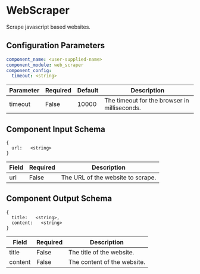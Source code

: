 # WebScraper

Scrape javascript based websites.

## Configuration Parameters

```yaml
component_name: <user-supplied-name>
component_module: web_scraper
component_config:
  timeout: <string>
```

| Parameter | Required | Default | Description |
| --- | --- | --- | --- |
| timeout | False | 10000 | The timeout for the browser in milliseconds. |


## Component Input Schema

```
{
  url:   <string>
}
```
| Field | Required | Description |
| --- | --- | --- |
| url | False | The URL of the website to scrape. |


## Component Output Schema

```
{
  title:   <string>,
  content:   <string>
}
```
| Field | Required | Description |
| --- | --- | --- |
| title | False | The title of the website. |
| content | False | The content of the website. |
